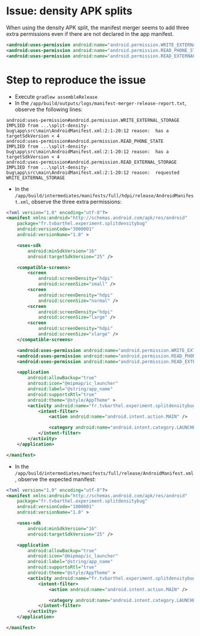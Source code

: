 # Issue: density APK splits

When using the density APK split, the manifest merger seems to add three extra permissions even if there are not declared in the app manifest.

```xml
<android:uses-permission android:name="android.permission.WRITE_EXTERNAL_STORAGE" />
<android:uses-permission android:name="android.permission.READ_PHONE_STATE" />
<android:uses-permission android:name="android.permission.READ_EXTERNAL_STORAGE" />
```

# Step to reproduce the issue

* Execute `gradlew assembleRelease`
* In the `/app/build/outputs/logs/manifest-merger-release-report.txt`, observe the following lines:

```
android:uses-permission#android.permission.WRITE_EXTERNAL_STORAGE
IMPLIED from ...\split-density-bug\app\src\main\AndroidManifest.xml:2:1-20:12 reason:  has a targetSdkVersion < 4
android:uses-permission#android.permission.READ_PHONE_STATE
IMPLIED from ...\split-density-bug\app\src\main\AndroidManifest.xml:2:1-20:12 reason:  has a targetSdkVersion < 4
android:uses-permission#android.permission.READ_EXTERNAL_STORAGE
IMPLIED from ...\split-density-bug\app\src\main\AndroidManifest.xml:2:1-20:12 reason:  requested WRITE_EXTERNAL_STORAGE
```

* In the `/app/build/intermediates/manifests/full/hdpi/release/AndroidManifest.xml`, observe the three extra permissions:

```xml
<?xml version="1.0" encoding="utf-8"?>
<manifest xmlns:android="http://schemas.android.com/apk/res/android"
    package="fr.tvbarthel.experiment.splitdensitybug"
    android:versionCode="3000001"
    android:versionName="1.0" >

    <uses-sdk
        android:minSdkVersion="16"
        android:targetSdkVersion="25" />

    <compatible-screens>
        <screen
            android:screenDensity="hdpi"
            android:screenSize="small" />
        <screen
            android:screenDensity="hdpi"
            android:screenSize="normal" />
        <screen
            android:screenDensity="hdpi"
            android:screenSize="large" />
        <screen
            android:screenDensity="hdpi"
            android:screenSize="xlarge" />
    </compatible-screens>

    <android:uses-permission android:name="android.permission.WRITE_EXTERNAL_STORAGE" />
    <android:uses-permission android:name="android.permission.READ_PHONE_STATE" />
    <android:uses-permission android:name="android.permission.READ_EXTERNAL_STORAGE" />

    <application
        android:allowBackup="true"
        android:icon="@mipmap/ic_launcher"
        android:label="@string/app_name"
        android:supportsRtl="true"
        android:theme="@style/AppTheme" >
        <activity android:name="fr.tvbarthel.experiment.splitdensitybug.MainActivity" >
            <intent-filter>
                <action android:name="android.intent.action.MAIN" />

                <category android:name="android.intent.category.LAUNCHER" />
            </intent-filter>
        </activity>
    </application>

</manifest>
```

* In the `/app/build/intermediates/manifests/full/release/AndroidManifest.xml`, observe the expected manifest:

```xml
<?xml version="1.0" encoding="utf-8"?>
<manifest xmlns:android="http://schemas.android.com/apk/res/android"
    package="fr.tvbarthel.experiment.splitdensitybug"
    android:versionCode="1000001"
    android:versionName="1.0" >

    <uses-sdk
        android:minSdkVersion="16"
        android:targetSdkVersion="25" />

    <application
        android:allowBackup="true"
        android:icon="@mipmap/ic_launcher"
        android:label="@string/app_name"
        android:supportsRtl="true"
        android:theme="@style/AppTheme" >
        <activity android:name="fr.tvbarthel.experiment.splitdensitybug.MainActivity" >
            <intent-filter>
                <action android:name="android.intent.action.MAIN" />

                <category android:name="android.intent.category.LAUNCHER" />
            </intent-filter>
        </activity>
    </application>

</manifest>
```


